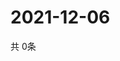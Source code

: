 # 2021-12-06
  共 0条

  <!-- BEGIN -->
  <!-- 最后更新时间Mon Dec 06 2021 13:14:32 GMT+0000 (Coordinated Universal Time) -->
  
  <!-- END -->
  
  